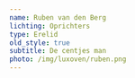 ```yaml
---
name: Ruben van den Berg
lichting: Oprichters
type: Erelid
old_style: true
subtitle: De centjes man
photo: /img/luxoven/ruben.png
---
```

